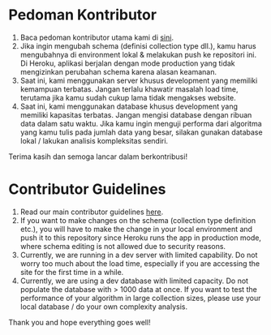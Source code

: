 Pedoman Kontributor
======================
1. Baca pedoman kontributor utama kami di [sini](https://github.com/toasti-web/website-toasti/blob/staging/contributor-guidelines.md).
2. Jika ingin mengubah schema (definisi collection type dll.), kamu harus mengubahnya di environment lokal & melakukan push ke repositori ini. Di Heroku, aplikasi berjalan dengan mode production yang tidak mengizinkan perubahan schema karena alasan keamanan.
3. Saat ini, kami menggunakan server khusus development yang memiliki kemampuan terbatas. Jangan terlalu khawatir masalah load time, terutama jika kamu sudah cukup lama tidak mengakses website.
4. Saat ini, kami menggunakan database khusus development yang memiliki kapasitas terbatas. Jangan mengisi database dengan ribuan data dalam satu waktu. Jika kamu ingin menguji performa dari algoritma yang kamu tulis pada jumlah data yang besar, silakan gunakan database lokal / lakukan analisis kompleksitas sendiri.

Terima kasih dan semoga lancar dalam berkontribusi!


Contributor Guidelines
======================
1. Read our main contributor guidelines [here](https://github.com/toasti-web/website-toasti/blob/staging/contributor-guidelines.md).
2. If you want to make changes on the schema (collection type definition etc.), you will have to make the change in your local environment and push it to this repository since Heroku runs the app in production mode, where schema editing is not allowed due to security reasons.
3. Currently, we are running in a dev server with limited capability. Do not worry too much about the load time, especially if you are accessing the site for the first time in a while.
4. Currently, we are using a dev database with limited capacity. Do not populate the database with > 1000 data at once. If you want to test the performance of your algorithm in large collection sizes, please use your local database / do your own complexity analysis.

Thank you and hope everything goes well!
